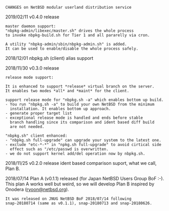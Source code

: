 	CHANGES on NetBSD modular userland distribution service

2019/02/11
    v0.4.0 release

    master daemon support:
    "nbpkg-admin/libexec/master.sh" drives the whole process
    to invoke nbpkg-build.sh for Tier 1 and all pararelly via cron.

    A utility "nbpkg-admin/sbin/nbpkg-admin.sh" is added.
    It can be used to enable/disable the whole process safely.

2018/12/01
    nbpkg.sh (client) alias support

2018/11/30
    v0.3.0 release

    release mode support:
    
    It is enhanced to support *release* virtual branch on the server.
    It enables two modes *all* and *maint* for the client.
    
    support release mode for "nbpkg.sh -a" which enables bottom up build.
    - You run "nbpkg.sh -a" to build your own NetBSD from the minimum
      installation. It enables bottom up approach.
    - generate proper target list
    - exceptional release mode is handled and ends before stable
      branch handling since its comparison and ident based diff build
      are not needed.

    "nbpkg.sh" client enhanced:
    - "nbpkg.sh full-upgrade" can upgrade your system to the latest one.
    - exclude "etc-*-*" in "npkg.sh full-upgrade" to avoid cirtical side
      effect such as "/etc/passwd is overwritten.
    - we do not support kernel add/del operation now by nbpkg.sh.


2018/11/25
    v0.2.0 release
    ident based comparison suport, what we call, Plan B.
 

2018/07/14
    Plan A (v0.1.1) released (for Japan NetBSD Users Group BoF :-).
    This plan A works well but weird, 
    so we will develop Plan B inspired by Onodera (ryoon@netbsd.org).

    It was released on JNUG NetBSD BoF 2018/07/14 following
    snap-20180714 (same as v0.1.1), snap-20180713 and snap-20180626.
